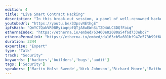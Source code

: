 ```yaml
---
edition: 4
title: "Live Smart Contract Hacking"
description: "In this break-out session, a panel of well-renowned hackers and builders will perform security assessments of contracts that the audience submits - and anyone in the room is highly encouraged to help out and take part in the audit. There will not be time to perform full-scale reviews, but the panel will discuss the contracts both from a high-level perspective and also dive into the nitty gritty details, to see if we can find faults in the implementation. This is a panel session, where we want to interact with the community and bash as many bugs as possible, and hopefully demonstrate how tricky it can be to program for the EVM. Mistakes are what makes us learn: There shall be no shaming of anyone who submits a contract for review."
youtubeUrl: "https://youtu.be/33psvNEthgE"
ipfsHash: "QmYC7QakVR9BRyiaqnpfQTjA8wEWnSiT2D4ALC3DQfFaiq"
ethernaIndex: "https://etherna.io/embed/63460e02080a54f6d733ebc7"
ethernaPermalink: "https://etherna.io/embed/da163cb5a601bf947e573b99f68a09eb7d9def9e83fa47454df8e98f9a1033fb"
duration: 3344
expertise: "Expert"
type: "Talk"
track: "Security"
keywords: ['hackers','builders','bugs','audit']
tags: ['Security']
speakers: ['Martin Holst Swende','Nick Johnson','Richard Moore','Matthew Di Ferrante']
---
```

